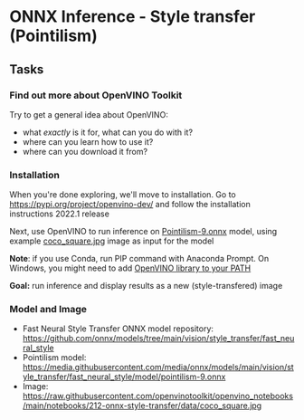 # ONNX Inference - Style transfer (Pointilism)

## Tasks

### Find out more about OpenVINO Toolkit
Try to get a general idea about OpenVINO:
- what *exactly* is it for, what can you do with it?
- where can you learn how to use it?
- where can you download it from?

### Installation
When you're done exploring, we'll move to installation. Go to https://pypi.org/project/openvino-dev/ and follow the installation instructions 2022.1 release

Next, use OpenVINO to run inference on [Pointilism-9.onnx](https://media.githubusercontent.com/media/onnx/models/main/vision/style_transfer/fast_neural_style/model/pointilism-9.onnx) model, using example [coco_square.jpg](https://raw.githubusercontent.com/openvinotoolkit/openvino_notebooks/main/notebooks/212-onnx-style-transfer/data/coco_square.jpg) image as input for the model

**Note**: if you use Conda, run PIP command with Anaconda Prompt. On Windows, you might need to add [OpenVINO library to your PATH]( https://github.com/openvinotoolkit/openvino_notebooks/wiki/Conda#step-6-conda-add-the-openvino-library-to-your-path)
 
**Goal:** run inference and display results as a new (style-transfered) image  

### Model and Image

- Fast Neural Style Transfer ONNX model repository: https://github.com/onnx/models/tree/main/vision/style_transfer/fast_neural_style
- Pointilism model: https://media.githubusercontent.com/media/onnx/models/main/vision/style_transfer/fast_neural_style/model/pointilism-9.onnx
- Image: https://raw.githubusercontent.com/openvinotoolkit/openvino_notebooks/main/notebooks/212-onnx-style-transfer/data/coco_square.jpg

